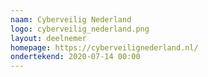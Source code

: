 ```yaml
---
naam: Cyberveilig Nederland
logo: cyberveilig_nederland.png
layout: deelnemer
homepage: https://cyberveilignederland.nl/
ondertekend: 2020-07-14 00:00
---
```


